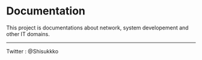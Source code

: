 # Documentation

This project is documentations about network, system developement and other IT domains.

***

Twitter : @Shisukkko
